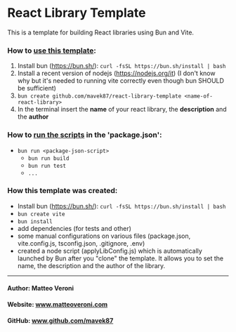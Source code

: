 # React Library Template

This is a template for building React libraries using Bun and Vite.

### How to <u>use this template</u>:

1) Install bun (https://bun.sh/): ```curl -fsSL https://bun.sh/install | bash```
2) Install a recent version of nodejs (https://nodejs.org/it) (I don't know why but it's needed to running vite correctly even though bun SHOULD be sufficient)
2) ```bun create github.com/mavek87/react-library-template <name-of-react-library>```
3) In the terminal insert the **name** of your react library, the **description** and the **author**

### How to <u>run the scripts</u> in the 'package.json':

- ```bun run <package-json-script>```
  - ```bun run build```
  - ```bun run test```
  - ```...```

### How this template was created:

- Install bun (https://bun.sh/): ```curl -fsSL https://bun.sh/install | bash```
- ```bun create vite```
- ```bun install```
- add dependencies (for tests and other) 
- some manual configurations on various files (package.json, vite.config.js, tsconfig.json, .gitignore, .env)
- created a node script (applyLibConfig.js) which is automatically launched by Bun after you "clone" the template. It allows you to set the name, the description and the author of the library. 

------------------------

#### Author: Matteo Veroni
#### Website: www.matteoveroni.com
#### GitHub: www.github.com/mavek87
